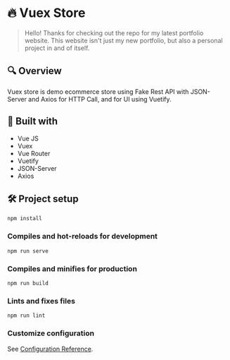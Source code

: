 # :fire: Vuex Store
> Hello! Thanks for checking out the repo for my latest portfolio website. This website isn't just my new portfolio, but also a personal project in and of itself.

## :mag: Overview
Vuex store is demo ecommerce store using Fake Rest API with JSON-Server and Axios for HTTP Call, and for UI using Vuetify.

## :rocket: Built with
* Vue JS
* Vuex
* Vue Router
* Vuetify
* JSON-Server
* Axios

## :hammer_and_wrench: Project setup
```
npm install
```

### Compiles and hot-reloads for development
```
npm run serve
```

### Compiles and minifies for production
```
npm run build
```

### Lints and fixes files
```
npm run lint
```

### Customize configuration
See [Configuration Reference](https://cli.vuejs.org/config/).
